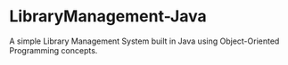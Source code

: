 # LibraryManagement-Java
A simple Library Management System built in Java using Object-Oriented Programming concepts.
